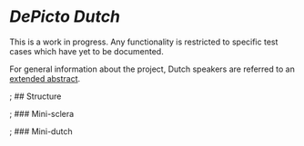 # *DePicto Dutch*

This is a work in progress. Any functionality is restricted to specific test cases which have yet to be documented. 

For general information about the project, Dutch speakers are referred to an [extended abstract](../blob/master/docs/abstract/lemmens%2Cadriaan_abstract_masterproefpresentatie_2016_nl.pdf). 

; ## Structure

; ### Mini-sclera

; ### Mini-dutch

